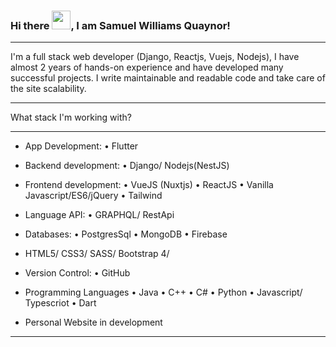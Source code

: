 ### Hi there <img src="https://raw.githubusercontent.com/MartinHeinz/MartinHeinz/master/wave.gif" width="30px">, I am Samuel Williams Quaynor!

---
I'm a full stack web developer (Django, Reactjs, Vuejs, Nodejs), I have almost 2 years of hands-on experience and have developed many successful projects. I write maintainable and readable code and take care of the site scalability.
**********************************
What stack I'm working with?
**********************************
- App Development:
• Flutter

- Backend development:
• Django/ Nodejs(NestJS)

- Frontend development:
• VueJS (Nuxtjs)
• ReactJS
• Vanilla Javascript/ES6/jQuery
• Tailwind

- Language API:
• GRAPHQL/ RestApi

- Databases:
• PostgresSql
• MongoDB
• Firebase

- HTML5/ CSS3/ SASS/ Bootstrap 4/

- Version Control:
• GitHub

- Programming Languages
• Java
• C++
• C#
• Python
• Javascript/ Typescriot
• Dart

- Personal Website in development

---

